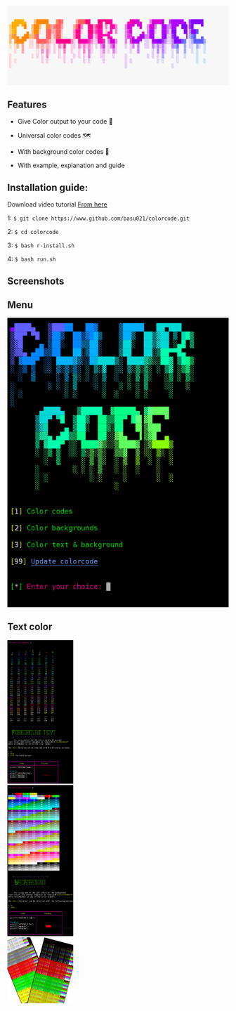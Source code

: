 <p>
<img src="https://github.com/basu021/colorcode/blob/master/logo/main.png"><br>

</p>

## Features


- Give Color output to your code 🎨



- Universal color codes 🗺️
- With background color codes 🤗
- With example, explanation and guide

## Installation guide: 
   Download video tutorial [From here]()

1: `$ git clone https://www.github.com/basu021/colorcode.git    `
 
2: `$ cd colorcode `

3: `$ bash r-install.sh`

4: `$ bash run.sh`


## Screenshots

## Menu


<p align="center">
<img src="https://github.com/sanjeevnayak30/logo/blob/master/cc4.png">



</p>

## Text color


<p>





<div class="row">
  <div class="column">
    <img src="https://github.com/sanjeevnayak30/logo/blob/master/cc2.png" width="150">
  </div>
  <div class="column">
    <img src="https://github.com/sanjeevnayak30/logo/blob/master/cc3.png" width="150">
  </div>
  <div class="column">
    <img src="https://github.com/sanjeevnayak30/logo/blob/master/cc1.png" width="150">
  </div>
</div>







</p>
